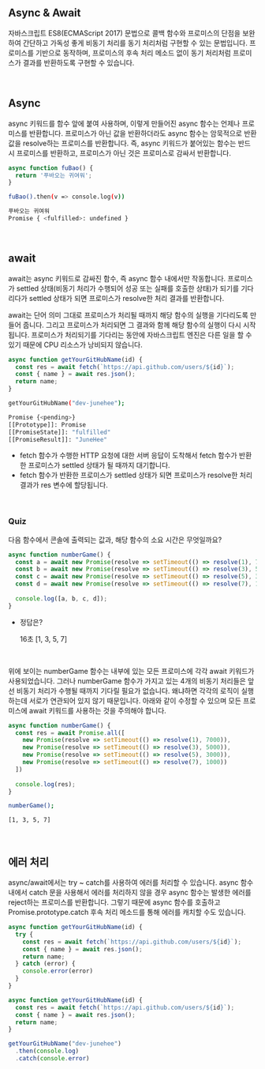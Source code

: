 ## Async & Await

자바스크립트 ES8(ECMAScript 2017) 문법으로 콜백 함수와 프로미스의 단점을 보완하여 간단하고 가독성 좋게 비동기 처리를 동기 처리처럼 구현할 수 있는 문법입니다. 프로미스를 기반으로 동작하며, 프로미스의 후속 처리 메소드 없이 동기 처리처럼 프로미스가 결과를 반환하도록 구현할 수 있습니다. 

<br />

## Async

async 키워드를 함수 앞에 붙여 사용하며, 이렇게 만들어진 async 함수는 언제나 프로미스를 반환합니다. 프로미스가 아닌 값을 반환하더라도 async 함수는 암묵적으로 반환값을 resolve하는 프로미스를 반환합니다. 즉, async 키워드가 붙어있는 함수는 반드시 프로미스를 반환하고, 프로미스가 아닌 것은 프로미스로 감싸서 반환합니다.

```jsx
async function fuBao() {
  return '푸바오는 귀여워';
}
```

```bash
fuBao().then(v => console.log(v))

푸바오는 귀여워
Promise { <fulfilled>: undefined }
```

<br />

## await

await는 async 키워드로 감싸진 함수, 즉 async 함수 내에서만 작동합니다. 프로미스가 settled 상태(비동기 처리가 수행되어 성공 또는 실패를 호출한 상태)가 되기를 기다리다가 settled 상태가 되면 프로미스가 resolve한 처리 결과를 반환합니다.

await는 단어 의미 그대로 프로미스가 처리될 때까지 해당 함수의 실행을 기다리도록 만들어 줍니다. 그리고 프로미스가 처리되면 그 결과와 함께 해당 함수의 실행이 다시 시작됩니다. 프로미스가 처리되기를 기다리는 동안에 자바스크립트 엔진은 다른 일을 할 수 있기 때문에 CPU 리소스가 낭비되지 않습니다.

```jsx
async function getYourGitHubName(id) {
  const res = await fetch(`https://api.github.com/users/${id}`);
  const { name } = await res.json();
  return name;
}
```

```bash
getYourGitHubName("dev-junehee");

Promise {<pending>}
[[Prototype]]: Promise
[[PromiseState]]: "fulfilled"
[[PromiseResult]]: "JuneHee"
```

- fetch 함수가 수행한 HTTP 요청에 대한 서버 응답이 도착해서 fetch 함수가 반환한 프로미스가 settled 상태가 될 때까지 대기합니다.
- fetch 함수가 반환한 프로미스가 settled 상태가 되면 프로미스가 resolve한 처리 결과가 res 변수에 할당됩니다.

<br />

### Quiz

다음 함수에서 콘솔에 출력되는 값과, 해당 함수의 소요 시간은 무엇일까요?

```jsx
async function numberGame() {
  const a = await new Promise(resolve => setTimeout(() => resolve(1), 7000))
  const b = await new Promise(resolve => setTimeout(() => resolve(3), 5000))
  const c = await new Promise(resolve => setTimeout(() => resolve(5), 3000))
  const d = await new Promise(resolve => setTimeout(() => resolve(7), 1000))
  
  console.log([a, b, c, d]);
}
```

- 정답은?
    
    16초
    [1, 3, 5, 7]
    
<br />

위에 보이는 numberGame 함수는 내부에 있는 모든 프로미스에 각각 await 키워드가 사용되었습니다. 그러나 numberGame 함수가 가지고 있는 4개의 비동기 처리들은 앞선 비동기 처리가 수행될 때까지 기다릴 필요가 없습니다. 왜냐하면 각각의 로직이 실행하는데 서로가 연관되어 있지 않기 때문입니다. 아래와 같이 수정할 수 있으며 모든 프로미스에 await 키워드를 사용하는 것을 주의해야 합니다.

```jsx
async function numberGame() {
  const res = await Promise.all([
    new Promise(resolve => setTimeout(() => resolve(1), 7000)),
    new Promise(resolve => setTimeout(() => resolve(3), 5000)),
    new Promise(resolve => setTimeout(() => resolve(5), 3000)),
    new Promise(resolve => setTimeout(() => resolve(7), 1000))
  ])
  
  console.log(res);
}
```

```bash
numberGame();

[1, 3, 5, 7]
```

<br />

## 에러 처리

async/await에서는 try ~ catch를 사용하여 에러를 처리할 수 있습니다. async 함수 내에서 catch 문을 사용해서 에러를 처리하지 않을 경우 async 함수는 발생한 에러를 reject하는 프로미스를 반환합니다. 그렇기 때문에 async 함수를 호출하고 Promise.prototype.catch 후속 처리 메소드를 통해 에러를 캐치할 수도 있습니다.

```jsx
async function getYourGitHubName(id) {
  try {
    const res = await fetch(`https://api.github.com/users/${id}`);
    const { name } = await res.json();
    return name;
  } catch (error) {
    console.error(error)
  }
}
```

```jsx
async function getYourGitHubName(id) {
  const res = await fetch(`https://api.github.com/users/${id}`);
  const { name } = await res.json();
  return name;
}

getYourGitHubName("dev-junehee")
  .then(console.log)
  .catch(console.error)
```
